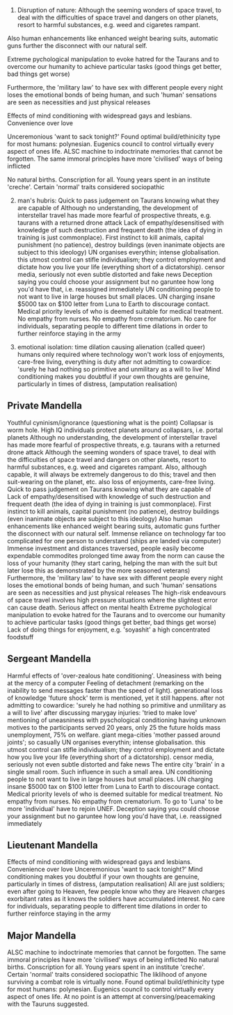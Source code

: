 <!-- SPDX-License-Identifier: zlib-acknowledgement -->

1. Disruption of nature:
Although the seeming wonders of space travel, 
to deal with the difficulties of space travel and dangers on other planets, 
resort to harmful substances, e.g. weed and cigaretes rampant.

Also human enhancements like enhanced weight bearing suits, 
automatic guns further the disconnect with our natural self.

Extreme pychological manipulation to evoke hatred for the Taurans 
and to overcome our humanity to achieve particular tasks 
(good things get better, bad things get worse)

Furthermore, the 'military law' to have sex with different people 
every night loses the emotional bonds of being human, 
and such 'human' sensations are seen as necessities and just physical releases

Effects of mind conditioning with widespread gays and lesbians. Convenience over love

Unceremonious 'want to sack tonight?'
Found optimal build/ethinicity type for most humans: polynesian. 
Eugenics council to control virtually every aspect of ones life.
ALSC machine to indoctrinate memories that cannot be forgotten. 
The same immoral principles have more 'civilised' ways of being inflicted

No natural births. Conscription for all. Young years spent in an institute 'creche'. 
Certain 'normal' traits considered sociopathic

2. man's hubris:
Quick to pass judgement on Taurans knowing what they are capable of
Although no understanding, the development of interstellar travel 
has made more fearful of prospective threats, e.g. taurans with a returned drone attack 
Lack of empathy/desensitised with knowledge of such destruction and frequent death (the idea of dying in training is just commonplace). 
First instinct to kill animals, capital punishment (no patience), destroy buildings (even inanimate objects are subject to this ideology)
UN organises everythin; intense globalisation. this utmost control can stifle individualism; they control employment and dictate how you live your life (everything short of a dictatorship). 
censor media, seriously not even subtle distorted and fake news
Deception saying you could choose your assignment but no garuntee how long you'd have that, i.e. reassigned immediately
UN conditioning people to not want to live in large houses but small places. UN charging insane $5000 tax on $100 letter from Luna to Earth to discourage contact.
Medical priority levels of who is deemed suitable for medical treatment. No empathy from nurses. No empathy from crematorium.
No care for individuals, separating people to different time dilations in order to further reinforce staying in the army

3. emotional isolation:
time dilation causing alienation (called queer)
humans only required where technology won't work
loss of enjoyments, care-free living, everything is duty
after not admitting to cowardice: 'surely he had nothing so primitive and unmilitary as a will to live'
Mind conditioning makes you doubtful if your own thoughts are genuine, particularly in times of distress, (amputation realisation)

## Private Mandella
Youthful cyninism/ignorance (questioning what is the point)
Collapsar is worm hole. High IQ individuals protect planets around collapsars, i.e. portal planets
Although no understanding, the development of interstellar travel has made more fearful of prospective threats, e.g. taurans with a returned drone attack 
Although the seeming wonders of space travel, to deal with the difficulties of space travel and dangers on other planets, resort to harmful substances, e.g. weed and cigaretes rampant.
Also, although capable, it will always be extremely dangerous to do this; travel and then suit-wearing on the planet, etc.
also loss of enjoyments, care-free living.
Quick to pass judgement on Taurans knowing what they are capable of
Lack of empathy/desensitised with knowledge of such destruction and frequent death (the idea of dying in training is just commonplace). 
First instinct to kill animals, capital punishment (no patience), destroy buildings (even inanimate objects are subject to this ideology)
Also human enhancements like enhanced weight bearing suits, automatic guns further the disconnect with our natural self.
Immense reliance on technology far too complicated for one person to understand (ships are landed via computer)
Immense investment and distances traversed, people easily become expendable commodites
prolonged time away from the norm can cause the loss of your humanity (they start caring, helping the man with the suit but later lose this as demonstrated by the more seasoned veterans)
Furthermore, the 'military law' to have sex with different people every night loses the emotional bonds of being human, and such 'human' sensations are seen as necessities and just physical releases
The high-risk endeavours of space travel involves high pressure situations where the slightest error can cause death. Serious affect on mental health
Extreme pychological manipulation to evoke hatred for the Taurans and to overcome our humanity to achieve particular tasks (good things get better, bad things get worse)
Lack of doing things for enjoyment, e.g. 'soyashit' a high concentrated foodstuff

## Sergeant Mandella
Harmful effects of 'over-zealous hate conditioning'.
Uneasiness with being at the mercy of a computer
Feeling of detachment (remarking on the inability to send messages faster than the speed of light). generational loss of knowledge
'future shock' term is mentioned, yet it still happens.
after not admitting to cowardice: 'surely he had nothing so primitive and unmilitary as a will to live'
after discussing marygay injuries: 'tried to make love'
mentioning of uneasniness with pyschological conditioning having unknown motives to the participants
served 20 years, only 25
the future holds mass unemployment, 75% on welfare. giant mega-cities
'mother passed around joints'; so casually
UN organises everythin; intense globalisation. this utmost control can stifle individualism; they control employment and dictate how you live your life (everything short of a dictatorship). 
censor media, seriously not even subtle distorted and fake news
The entire city 'brain' in a single small room. Such influence in such a small area.
UN conditioning people to not want to live in large houses but small places. UN charging insane $5000 tax on $100 letter from Luna to Earth to discourage contact.
Medical priority levels of who is deemed suitable for medical treatment. No empathy from nurses. No empathy from crematorium.
To go to 'Luna' to be more 'individual' have to rejoin UNEF.
Deception saying you could choose your assignment but no garuntee how long you'd have that, i.e. reassigned immediately

## Lieutenant Mandella
Effects of mind conditioning with widespread gays and lesbians. Convenience over love
Unceremonious 'want to sack tonight?'
Mind conditioning makes you doubtful if your own thoughts are genuine, particularly in times of distress, (amputation realisation)
All are just soldiers; even after going to Heaven, few people know who they are
Heaven charges exorbitant rates as it knows the soldiers have accumulated interest.
No care for individuals, separating people to different time dilations in order to further reinforce staying in the army

## Major Mandella
ALSC machine to indoctrinate memories that cannot be forgotten. The same immoral principles have more 'civilised' ways of being inflicted
No natural births. Conscription for all. Young years spent in an institute 'creche'. Certain 'normal' traits considered sociopathic
The liklihood of anyone surviving a combat role is virtually none.
Found optimal build/ethinicity type for most humans: polynesian. Eugenics council to control virtually every aspect of ones life.
At no point is an attempt at conversing/peacemaking with the Tauruns suggested.

